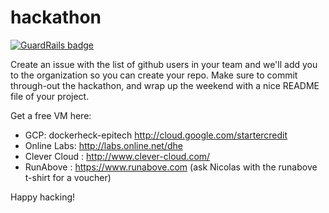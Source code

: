 hackathon
=========

[![GuardRails badge](https://badges.production.guardrails.io/moul/hackathon.svg)](https://www.guardrails.io)

Create an issue with the list of github users in your team and we'll add you to the organization so you can create your repo. Make sure to commit through-out the hackathon, and wrap up the weekend with a nice README file of your project.

Get a free VM here:

* GCP: dockerheck-epitech http://cloud.google.com/startercredit
* Online Labs: http://labs.online.net/dhe
* Clever Cloud : http://www.clever-cloud.com/
* RunAbove : https://www.runabove.com (ask Nicolas with the runabove t-shirt for a voucher)

Happy hacking!
